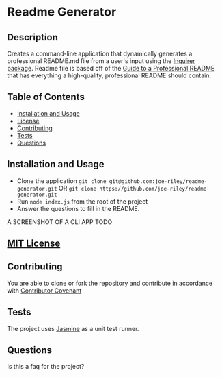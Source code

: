 # Readme Generator

## Description 
Creates a command-line application that dynamically generates a professional README.md file from a user's input using the [Inquirer package](https://www.npmjs.com/package/inquirer). Readme file is based off of the [Guide to a Professional README](https://github.com/coding-boot-camp/potential-enigma/blob/master/readme-guide.md) that has everything a high-quality, professional README should contain.

## Table of Contents
* [Installation and Usage](#installation_and_usage)
* [License](#license)
* [Contributing](#contributing)
* [Tests](#tests)
* [Questions](#questions)


## Installation and Usage
* Clone the application `git clone git@github.com:joe-riley/readme-generator.git` OR `git clone https://github.com/joe-riley/readme-generator.git`
* Run `node index.js` from the root of the project 
* Answer the questions to fill in the README.

A SCREENSHOT OF A CLI APP TODO


## [MIT License](./LICENSE)


## Contributing
You are able to clone or fork the repository and contribute in accordance with [Contributor Covenant](code_of_conduct.md)


## Tests
The project uses [Jasmine](https://www.npmjs.com/package/jasmine) as a unit test runner.

## Questions
Is this a faq for the project?